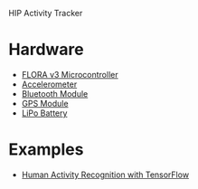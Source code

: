 HIP Activity Tracker

# Hardware
* [FLORA v3 Microcontroller](https://www.adafruit.com/product/659)
* [Accelerometer](https://www.adafruit.com/product/1247)
* [Bluetooth Module](https://www.adafruit.com/product/2487)
* [GPS Module](https://www.adafruit.com/product/1059)
* [LiPo Battery](https://www.adafruit.com/product/328)

# Examples
* [Human Activity Recognition with TensorFlow](https://towardsdatascience.com/time-series-classification-for-human-activity-recognition-with-lstms-using-tensorflow-2-and-keras-b816431afdff
)
